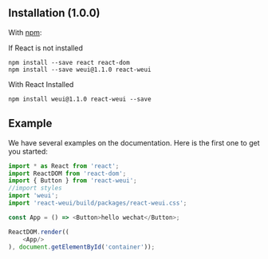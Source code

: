 ## Installation (1.0.0)

With [npm](http://npmjs.com/):

If React is not installed

```
npm install --save react react-dom
npm install --save weui@1.1.0 react-weui
```

With React Installed

```
npm install weui@1.1.0 react-weui --save
```

## Example

We have several examples on the documentation. Here is the first one to get you started:
```javascript
import * as React from 'react';
import ReactDOM from 'react-dom';
import { Button } from 'react-weui';
//import styles
import 'weui';
import 'react-weui/build/packages/react-weui.css';

const App = () => <Button>hello wechat</Button>;

ReactDOM.render((
    <App/>
), document.getElementById('container'));

```
